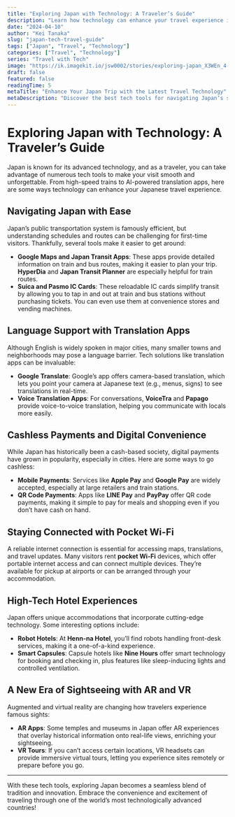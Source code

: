 ```yaml
---
title: "Exploring Japan with Technology: A Traveler’s Guide"
description: "Learn how technology can enhance your travel experience in Japan, from translation apps to advanced transportation systems."
date: "2024-04-10"
author: "Kei Tanaka"
slug: "japan-tech-travel-guide"
tags: ["Japan", "Travel", "Technology"]
categories: ["Travel", "Technology"]
series: "Travel with Tech"
image: "https://ik.imagekit.io/jsw0002/stories/exploring-japan_X3WEn_4-e"
draft: false
featured: false
readingTime: 5
metaTitle: "Enhance Your Japan Trip with the Latest Travel Technology"
metaDescription: "Discover the best tech tools for navigating Japan’s sights, language, and transportation for a seamless travel experience."
---
```


# Exploring Japan with Technology: A Traveler’s Guide

Japan is known for its advanced technology, and as a traveler, you can take advantage of numerous tech tools to make your visit smooth and unforgettable. From high-speed trains to AI-powered translation apps, here are some ways technology can enhance your Japanese travel experience.

## Navigating Japan with Ease

Japan’s public transportation system is famously efficient, but understanding schedules and routes can be challenging for first-time visitors. Thankfully, several tools make it easier to get around:

- **Google Maps and Japan Transit Apps**: These apps provide detailed information on train and bus routes, making it easier to plan your trip. **HyperDia** and **Japan Transit Planner** are especially helpful for train routes.
- **Suica and Pasmo IC Cards**: These reloadable IC cards simplify transit by allowing you to tap in and out at train and bus stations without purchasing tickets. You can even use them at convenience stores and vending machines.

## Language Support with Translation Apps

Although English is widely spoken in major cities, many smaller towns and neighborhoods may pose a language barrier. Tech solutions like translation apps can be invaluable:

- **Google Translate**: Google’s app offers camera-based translation, which lets you point your camera at Japanese text (e.g., menus, signs) to see translations in real-time.
- **Voice Translation Apps**: For conversations, **VoiceTra** and **Papago** provide voice-to-voice translation, helping you communicate with locals more easily.

## Cashless Payments and Digital Convenience

While Japan has historically been a cash-based society, digital payments have grown in popularity, especially in cities. Here are some ways to go cashless:

- **Mobile Payments**: Services like **Apple Pay** and **Google Pay** are widely accepted, especially at large retailers and train stations.
- **QR Code Payments**: Apps like **LINE Pay** and **PayPay** offer QR code payments, making it simple to pay for meals and shopping even if you don’t have cash on hand.

## Staying Connected with Pocket Wi-Fi

A reliable internet connection is essential for accessing maps, translations, and travel updates. Many visitors rent **pocket Wi-Fi** devices, which offer portable internet access and can connect multiple devices. They’re available for pickup at airports or can be arranged through your accommodation.

## High-Tech Hotel Experiences

Japan offers unique accommodations that incorporate cutting-edge technology. Some interesting options include:

- **Robot Hotels**: At **Henn-na Hotel**, you’ll find robots handling front-desk services, making it a one-of-a-kind experience.
- **Smart Capsules**: Capsule hotels like **Nine Hours** offer smart technology for booking and checking in, plus features like sleep-inducing lights and controlled ventilation.

## A New Era of Sightseeing with AR and VR

Augmented and virtual reality are changing how travelers experience famous sights:

- **AR Apps**: Some temples and museums in Japan offer AR experiences that overlay historical information onto real-life views, enriching your sightseeing.
- **VR Tours**: If you can’t access certain locations, VR headsets can provide immersive virtual tours, letting you experience sites remotely or prepare before you go.

---

With these tech tools, exploring Japan becomes a seamless blend of tradition and innovation. Embrace the convenience and excitement of traveling through one of the world’s most technologically advanced countries!
